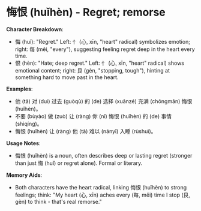 # **悔恨 (huǐhèn) - Regret; remorse**

**Character Breakdown**:  
- 悔 (huǐ): "Regret." Left: ⺖ (心, xīn, "heart" radical) symbolizes emotion; right: 每 (měi, "every"), suggesting feeling regret deep in the heart every time.  
- 恨 (hèn): "Hate; deep regret." Left: ⺖ (心, xīn, "heart" radical) shows emotional content; right: 艮 (gèn, "stopping, tough"), hinting at something hard to move past in the heart.

**Examples**:  
- 他 (tā) 对 (duì) 过去 (guòqù) 的 (de) 选择 (xuǎnzé) 充满 (chōngmǎn) 悔恨 (huǐhèn)。  
- 不要 (bùyào) 做 (zuò) 让 (ràng) 你 (nǐ) 悔恨 (huǐhèn) 的 (de) 事情 (shìqíng)。  
- 悔恨 (huǐhèn) 让 (ràng) 他 (tā) 难以 (nányǐ) 入睡 (rùshuì)。

**Usage Notes**:  
- 悔恨 (huǐhèn) is a noun, often describes deep or lasting regret (stronger than just 悔 (huǐ) or regret alone). Formal or literary.

**Memory Aids**:  
- Both characters have the heart radical, linking 悔恨 (huǐhèn) to strong feelings; think: "My heart (心, xīn) aches every (每, měi) time I stop (艮, gèn) to think - that's real remorse."